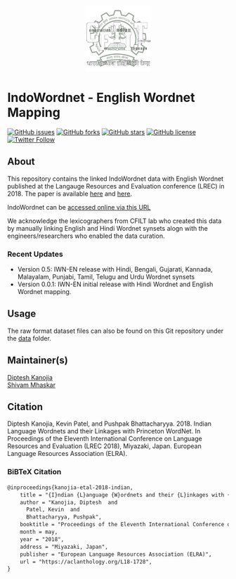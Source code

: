 <p align="center"><img src="cfilt-dark-vec.png" alt="Computation for Indian Language Technology Logo" width="150" height="150"/></p>

# IndoWordnet - English Wordnet Mapping

[![GitHub issues](https://img.shields.io/github/issues/cfiltnlp/IWN-En?style=flat-square)](https://github.com/cfiltnlp/IWN-En/issues)
[![GitHub forks](https://img.shields.io/github/forks/cfiltnlp/IWN-En?style=flat-square)](https://github.com/cfiltnlp/IWN-En/network)
[![GitHub stars](https://img.shields.io/github/stars/cfiltnlp/IWN-En?style=flat-square)](https://github.com/cfiltnlp/IWN-En/stargazers)
[![GitHub license](https://img.shields.io/badge/license-CC--BY--NC--SA--4.0-orange)](https://github.com/cfiltnlp/IWN-En/blob/main/LICENSE)
[![Twitter Follow](https://img.shields.io/twitter/follow/cfiltnlp?color=1DA1F2&logo=twitter&style=flat-square)](https://twitter.com/cfiltnlp)


## About

This repository contains the linked IndoWordnet data with English Wordnet published at the Langauge Resources and Evaluation conference (LREC) in 2018. 
The paper is available [here](https://arxiv.org/abs/2201.02977) and [here](https://aclanthology.org/L18-1728/).

IndoWordnet can be [accessed online via this URL](https://www.cfilt.iitb.ac.in/indowordnet/)

We acknowledge the lexicographers from CFILT lab who created this data by manually linking English and Hindi Wordnet synsets alogn with the engineers/researchers who enabled the data curation. 

### Recent Updates
* Version 0.5: IWN-EN release with Hindi, Bengali, Gujarati, Kannada, Malayalam, Punjabi, Tamil, Telugu and Urdu Wordnet synsets
* Version 0.0.1: IWN-EN initial release with Hindi Wordnet and English Wordnet mapping.

## Usage

The raw format dataset files can also be found on this Git repository under the [data](data/english-hindi-linked.tsv) folder.

## Maintainer(s)

[Diptesh Kanojia](https://dipteshkanojia.github.io)<br/>
[Shivam Mhaskar](https://twitter.com/shivamm7)<br/>

## Citation

Diptesh Kanojia, Kevin Patel, and Pushpak Bhattacharyya. 2018. Indian Language Wordnets and their Linkages with Princeton WordNet. In Proceedings of the Eleventh International Conference on Language Resources and Evaluation (LREC 2018), Miyazaki, Japan. European Language Resources Association (ELRA).<br/>

### BiBTeX Citation
```latex
@inproceedings{kanojia-etal-2018-indian,
    title = "{I}ndian {L}anguage {W}ordnets and their {L}inkages with {P}rinceton {W}ord{N}et",
    author = "Kanojia, Diptesh  and
      Patel, Kevin  and
      Bhattacharyya, Pushpak",
    booktitle = "Proceedings of the Eleventh International Conference on Language Resources and Evaluation ({LREC} 2018)",
    month = may,
    year = "2018",
    address = "Miyazaki, Japan",
    publisher = "European Language Resources Association (ELRA)",
    url = "https://aclanthology.org/L18-1728",
}
```
